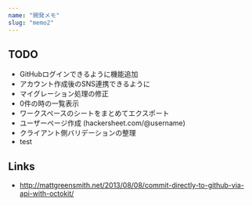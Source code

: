 ```yaml
---
name: "開発メモ"
slug: "memo2"
---
```


## TODO

- GitHubログインできるように機能追加
- アカウント作成後のSNS連携できるように
- マイグレーション処理の修正
- 0件の時の一覧表示
- ワークスペースのシートをまとめてエクスポート
- ユーザーページ作成 (hackersheet.com/@username)
- クライアント側バリデーションの整理
- test

## Links

- http://mattgreensmith.net/2013/08/08/commit-directly-to-github-via-api-with-octokit/
